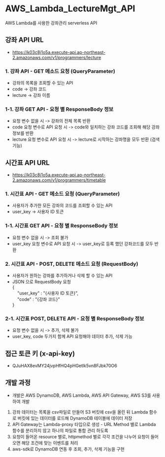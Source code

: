 # AWS_Lambda_LectureMgt_API
AWS Lambda를 사용한 강좌관리 serverless API

## 강좌 API URL
- https://k03c8j1o5a.execute-api.ap-northeast-2.amazonaws.com/v1/programmers/lecture

### 1. 강좌 API - GET 메소드 요청 (QueryParameter)
- 강좌의 목록을 조회할 수 있는 API 
- code -> 강좌 코드
- lecture -> 강좌 이름

### 1-1. 강좌 GET API - 요청 별 ResponseBody 정보
- 요청 변수 없을 시 -> 강좌의 전체 목록 반환
- code 요청 변수로 API 요청 시 -> code와 일치하는 강좌 코드를 조회해 해당 강좌 정보를 반환
- lecture 요청 변수로 API 요청 시 -> lecture로 시작하는 강좌명을 모두 반환 (검색 기능)

## 시간표 API URL
- https://k03c8j1o5a.execute-api.ap-northeast-2.amazonaws.com/v1/programmers/timetable

### 1. 시간표 API - GET 메소드 요청 (QueryParameter)
- 사용자가 추가한 모든 강좌의 코드를 조회할 수 있는 API
- user_key -> 사용자 ID 토큰

### 1-1. 시간표 GET API - 요청 별 ResponseBody 정보
- 요청 변수 없을 시 -> 조회 불가
- user_key 요청 변수로 API 요청 시 -> user_key로 등록 했던 강좌코드를 모두 반환

### 2. 시간표 API - POST, DELETE 메소드 요청 (RequestBody)
- 사용자가 원하는 강좌를 추가하거나 삭제 할 수 있는 API
- JSON 으로 RequestBody 요청<br>
  {<br>
   &nbsp;&nbsp;&nbsp;&nbsp;"user_key" : "{사용자 ID 토큰}",<br>
   &nbsp;&nbsp;&nbsp;&nbsp;"code" : "{강좌 코드}"<br>
  }
  
### 2-1. 시간표 POST, DELETE API - 요청 별 ResponseBody 정보
- 요청 변수 없을 시 -> 추가, 삭제 불가
- user_key, code 두가지 함께 API 요청해야 데이터 추가, 삭제 가능

## 접근 토큰 키 (x-api-key)
- QJuHAX8evMY24jvpHfHQ4pHGetlk5vn8FJbk70O6

## 개발 과정
- 개발은 AWS DynamoDB, AWS Lambda, AWS API Gateway, AWS S3를 사용하여 개발
1. 강좌 데이터는 목록을 csv파일로 만들어 S3 버킷에 csv을 올린 뒤 Lambda 함수로 버킷에 있는 데이터를 로드해 DynamoDB 테이블에 데이터 저장
2. API Gateway는 Lambda-proxy 타입으로 생성 - URL Method 별로 Lambda 함수를 분리하지 않고 하나의 파일로 통합 관리 하도록
3. 요청이 들어온 resource 별로, httpmethod 별로 각각 조건을 나누어 요청이 들어오면 해당 조건에 맞는 이벤트를 처리
4. aws-sdk로 DynamoDB 연동 후 조회, 추가, 삭제 기능을 구현

